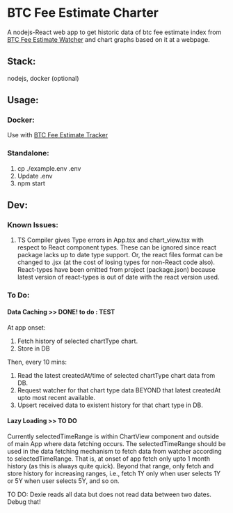 # BTC Fee Estimate Charter
A nodejs-React web app to get historic data of btc fee estimate index from [BTC Fee Estimate Watcher](../btc-fee-watcher/README.md) and chart graphs based on it at a webpage.  

## Stack:
nodejs, docker (optional)

## Usage:
### Docker:
   Use with [BTC Fee Estimate Tracker](./..)  
### Standalone:
  1. cp ./example.env .env
  2. Update .env
  3. npm start

## Dev: 
### Known Issues:
1. TS Compiler gives Type errors in App.tsx and chart_view.tsx with respect to React component types. These can be ignored since react package lacks up to date type support. Or, the react files format can be changed to .jsx (at the cost of losing types for non-React code also). React-types have been omitted from project (package.json) because latest version of react-types is out of date with the react version used.  

### To Do:

#### Data Caching >> DONE! to do : TEST

At app onset:
1. Fetch history of selected chartType chart.
2. Store in DB

Then, every 10 mins:
1. Read the latest createdAt/time of selected chartType chart data from DB.
2. Request watcher for that chart type data BEYOND that latest createdAt upto most recent available.
3. Upsert received data to existent history for that chart type in DB.
      
#### Lazy Loading >> TO DO

Currently selectedTimeRange is within ChartView component and outside of main App where data fetching occurs. The selectedTimeRange should be used in the data fetching mechanism to fetch data from watcher according to selectedTimeRange. That is, at onset of app fetch only upto 1 month history (as this is always quite quick). Beyond that range, only fetch and store history for increasing ranges, i.e., fetch 1Y only when user selects 1Y or 5Y when user selects 5Y, and so on. 

TO DO: Dexie reads all data but does not read data between two dates. Debug that!